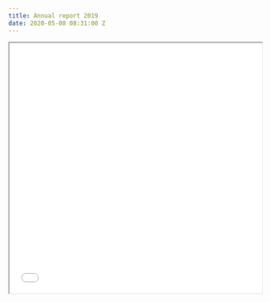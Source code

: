 ```yaml
---
title: Annual report 2019
date: 2020-05-08 08:31:00 Z
---
```


<iframe src="/uploads/Annual-Report-2019-LoCOS.pdf" width="100%" height="500px">
</iframe>